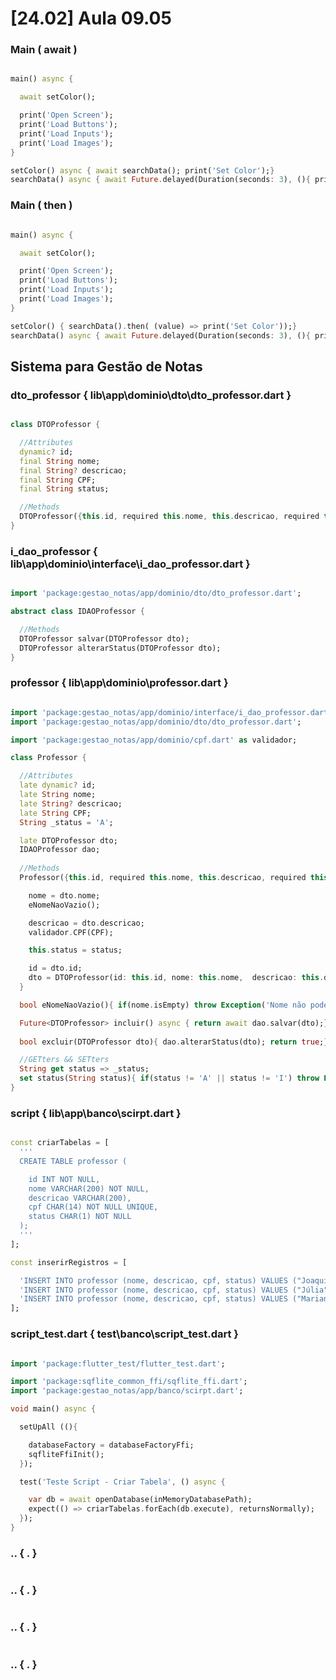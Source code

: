 # [24.02] Aula 09.05
  ### Main ( await )
```dart

main() async {

  await setColor();

  print('Open Screen');
  print('Load Buttons');
  print('Load Inputs');
  print('Load Images');
}

setColor() async { await searchData(); print('Set Color');}
searchData() async { await Future.delayed(Duration(seconds: 3), (){ print('Load Data');});}
```

  ### Main ( then )
```dart

main() async {

  await setColor();

  print('Open Screen');
  print('Load Buttons');
  print('Load Inputs');
  print('Load Images');
}

setColor() { searchData().then( (value) => print('Set Color'));}
searchData() async { await Future.delayed(Duration(seconds: 3), (){ print('Load Data');});}
```

  ## Sistema para Gestão de Notas

  ### dto_professor { lib\app\dominio\dto\dto_professor.dart }
```dart

class DTOProfessor {

  //Attributes
  dynamic? id;
  final String nome;
  final String? descricao;
  final String CPF;
  final String status;

  //Methods
  DTOProfessor({this.id, required this.nome, this.descricao, required this.CPF, this.status = 'A'});
}
```

  ### i_dao_professor { lib\app\dominio\interface\i_dao_professor.dart }
```dart

import 'package:gestao_notas/app/dominio/dto/dto_professor.dart';

abstract class IDAOProfessor {

  //Methods
  DTOProfessor salvar(DTOProfessor dto);
  DTOProfessor alterarStatus(DTOProfessor dto);
}
```

  ### professor { lib\app\dominio\professor.dart }
```dart

import 'package:gestao_notas/app/dominio/interface/i_dao_professor.dart';
import 'package:gestao_notas/app/dominio/dto/dto_professor.dart';

import 'package:gestao_notas/app/dominio/cpf.dart' as validador;

class Professor {

  //Attributes
  late dynamic? id;
  late String nome;
  late String? descricao;
  late String CPF;
  String _status = 'A';

  late DTOProfessor dto;
  IDAOProfessor dao;
  
  //Methods
  Professor({this.id, required this.nome, this.descricao, required this.CPF, required String status, required this.dao}){

    nome = dto.nome;
    eNomeNaoVazio();

    descricao = dto.descricao;
    validador.CPF(CPF);

    this.status = status;

    id = dto.id;
    dto = DTOProfessor(id: this.id, nome: this.nome,  descricao: this.descricao, CPF: this.CPF, status: this.status);
  }

  bool eNomeNaoVazio(){ if(nome.isEmpty) throw Exception('Nome não pode ser vazio!'); return true;}

  Future<DTOProfessor> incluir() async { return await dao.salvar(dto);}
  
  bool excluir(DTOProfessor dto){ dao.alterarStatus(dto); return true;}

  //GETters && SETters
  String get status => _status;
  set status(String status){ if(status != 'A' || status != 'I') throw Exception('Status deve ser "A" ou "I".'); _status = status;} 
}
```

  ### script { lib\app\banco\scirpt.dart }
```dart

const criarTabelas = [
  '''
  CREATE TABLE professor (

    id INT NOT NULL,
    nome VARCHAR(200) NOT NULL,
    descricao VARCHAR(200),
    cpf CHAR(14) NOT NULL UNIQUE,
    status CHAR(1) NOT NULL
  );
  '''
];

const inserirRegistros = [

  'INSERT INTO professor (nome, descricao, cpf, status) VALUES ("Joaquim", "279.654.490-72", "A");',
  'INSERT INTO professor (nome, descricao, cpf, status) VALUES ("Júlia", "143.256.280-02, "A");',
  'INSERT INTO professor (nome, descricao, cpf, status) VALUES ("Mariana", "161.201.410-06", "I");'
];
```

  ### script_test.dart { test\banco\script_test.dart }
```dart

import 'package:flutter_test/flutter_test.dart';

import 'package:sqflite_common_ffi/sqflite_ffi.dart';
import 'package:gestao_notas/app/banco/scirpt.dart';

void main() async {

  setUpAll ((){

    databaseFactory = databaseFactoryFfi;
    sqfliteFfiInit();
  });

  test('Teste Script - Criar Tabela', () async {

    var db = await openDatabase(inMemoryDatabasePath);
    expect(() => criarTabelas.forEach(db.execute), returnsNormally);
  });  
}
```

  ### .. { . }
```dart


```

  ### .. { . }
```dart


```

  ### .. { . }
```dart


```

  ### .. { . }
```dart


```
